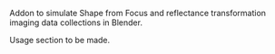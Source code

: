 Addon to simulate Shape from Focus and reflectance transformation imaging data collections in Blender. 

Usage section to be made.
